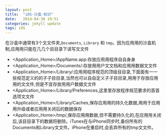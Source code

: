 ```yaml
---
layout: post
title:  "iOS-沙盒-知识"
date:   2014-04-30 19:51
categories: jekyll update
tags: iOS
---
```



在沙盒中通常有3个⽂文件夹,`Documents`, `Library` 和 `tmp`。因为应⽤用的沙盒机制,应⽤用只能在⼏几个⽬目录下读写⽂文件 

* <Application_Home>/AppName.app:存放应⽤用程序⾃自⾝身
* <Application_Home>/Documents/:存放⽤用户⽂文档和应⽤用数据⽂文件
* <Application_Home>/Library/:应⽤用程序规范的顶级⽬目录,下⾯面有⼀一些规范定义的的⼦子⽬目录,当然也可以⾃自定义⼦子⽬目录,⽤用于存放应⽤用的⽂文件,但是不宜存放⽤用户数据⽂文件
* <Application_Home>/Library/Preferences,这⾥里存放程序规范要求的⾸首选项⽂文件
* <Application_Home>/Library/Caches,保存应⽤用的持久化数据,⽤用于应⽤用升级或者应⽤用关闭后的数据保存
* <Application_Home>/tmp/,保存应⽤用数据,但不需要持久化的,在应⽤用关闭后,该⽬目录下的数据将删除。iTunes在与iPhone同步时,备份所有的Documents和Library⽂文件。iPhone在重启时,会丢弃所有的tmp⽂文件。 